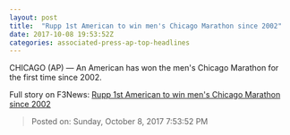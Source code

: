 ```yaml
---
layout: post
title:  "Rupp 1st American to win men's Chicago Marathon since 2002"
date: 2017-10-08 19:53:52Z
categories: associated-press-ap-top-headlines
---
```


CHICAGO (AP) — An American has won the men's Chicago Marathon for the first time since 2002.


Full story on F3News: [Rupp 1st American to win men's Chicago Marathon since 2002](http://www.f3nws.com/n/2ajzrC)

> Posted on: Sunday, October 8, 2017 7:53:52 PM
